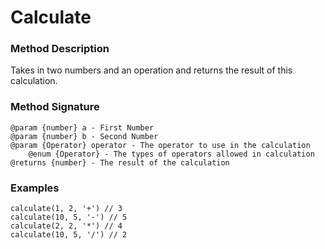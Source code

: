 # Calculate

### Method Description

Takes in two numbers and an operation and returns the result of this calculation.

### Method Signature

```
@param {number} a - First Number
@param {number} b - Second Number
@param {Operator} operator - The operator to use in the calculation
    @enum {Operator} - The types of operators allowed in calculation
@returns {number} - The result of the calculation
```

### Examples

```
calculate(1, 2, '+') // 3
calculate(10, 5, '-') // 5
calculate(2, 2, '*') // 4
calculate(10, 5, '/') // 2
```
